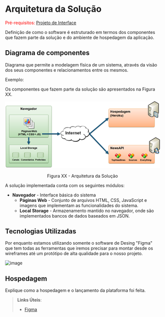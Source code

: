 # Arquitetura da Solução

<span style="color:red">Pré-requisitos: <a href="3-Projeto de Interface.md"> Projeto de Interface</a></span>

Definição de como o software é estruturado em termos dos componentes que fazem parte da solução e do ambiente de hospedagem da aplicação.

## Diagrama de componentes

Diagrama que permite a modelagem física de um sistema, através da visão dos seus componentes e relacionamentos entre os mesmos.

Exemplo: 

Os componentes que fazem parte da solução são apresentados na Figura XX.

![Diagrama de Componentes](img/componentes.png)
<center>Figura XX - Arquitetura da Solução</center>

A solução implementada conta com os seguintes módulos:
- **Navegador** - Interface básica do sistema
  - **Páginas Web** - Conjunto de arquivos HTML, CSS, JavaScript e imagens que implementam as funcionalidades do sistema.
   - **Local Storage** - Armazenamento mantido no navegador, onde são implementados bancos de dados baseados em JSON.





## Tecnologias Utilizadas

Por enquanto estamos utilizando somente o software de Desing "Figma" que tem todas as ferramentas que iremos precisar para montar desde os wireframes até um protótipo de alta qualidade para o nosso projeto. 

![image](https://user-images.githubusercontent.com/85229646/194780128-111831e4-6e65-485d-aade-4903eafd577c.png)

## Hospedagem

Explique como a hospedagem e o lançamento da plataforma foi feita.

> **Links Úteis**:
>
> - [Figma](https://www.figma.com/files/recent?fuid=920789973027243744)
